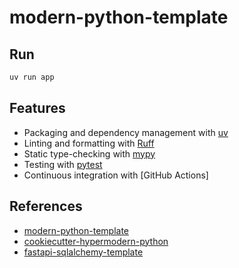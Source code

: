 # modern-python-template

## Run

```bash
uv run app
```

## Features

- Packaging and dependency management with [uv](https://docs.astral.sh/uv/)
- Linting and formatting with [Ruff](https://docs.astral.sh/ruff/)
- Static type-checking with [mypy](http://mypy-lang.org/)
- Testing with [pytest](https://docs.pytest.org/en/latest/)
- Continuous integration with [GitHub Actions]

## References

- [modern-python-template](https://github.com/gecrooks/modern-python-template)
- [cookiecutter-hypermodern-python](https://github.com/cjolowicz/cookiecutter-hypermodern-python)
- [fastapi-sqlalchemy-template](https://github.com/modern-python/fastapi-sqlalchemy-template)
